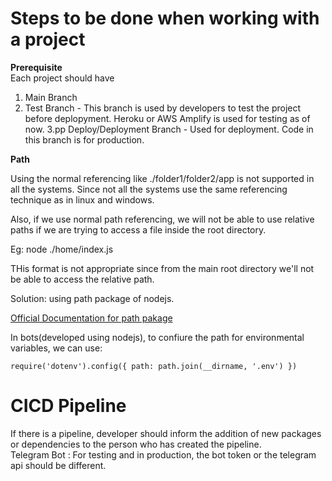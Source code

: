 # Steps to be done when working with a project

**Prerequisite**
<br>
Each project should have

1. Main Branch
2. Test Branch - This branch is used by developers to test the project before deplopyment. Heroku or AWS Amplify is used for testing as of now.
3.pp Deploy/Deployment Branch - Used for deployment. Code in this branch is for production.

**Path**

Using the normal referencing like ./folder1/folder2/app is not supported in all the systems.
Since not all the systems use the same referencing technique as in linux and windows.

Also, if we use normal path referencing, we will not be able to use relative paths if we are trying to access a file inside the root directory.

Eg: node ./home/index.js

THis format is not appropriate since from the main root directory we'll not be able to access the relative path.

Solution:
using path package of nodejs.

[Official Documentation for path pakage](https://nodejs.org/api/path.html)

In bots(developed using nodejs), to confiure the path for environmental variables, we can use:

`require('dotenv').config({ path: path.join(__dirname, '.env') })`

# CICD Pipeline

If there is a pipeline, developer should inform the addition of new packages or dependencies to the person who has created the pipeline. 
<br>
Telegram Bot : For testing and in production, the bot token or the telegram api should be different. 
